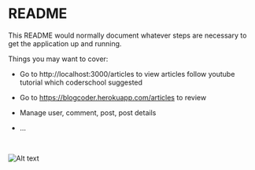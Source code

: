 # README

This README would normally document whatever steps are necessary to get the
application up and running.

Things you may want to cover:

* Go to http://localhost:3000/articles to view articles follow youtube tutorial which coderschool suggested

* Go to https://blogcoder.herokuapp.com/articles to review

* Manage user, comment, post, post details

* ...

<br/>

![Alt text](./Walkthrough.gif?raw=true "Optional Title")
